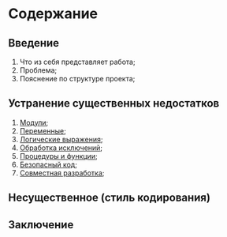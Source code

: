 # Содержание

## Введение

1. Что из себя представляет работа;
2. Проблема;
3. Пояснение по структуре проекта;

## Устранение существенных недостатков

1. [Модули](./Главы/1%20Модули.md);
2. [Переменные](./Главы/2%20Переменные.md);
3. [Логические выражения](./Главы/3%20Логические%20выражения.md);
4. [Обработка исключений](./Главы/4%20Обработка%20исключений.md);
5. [Процедуры и функции](./Главы/5%20Процедуры%20и%20функции.md);
6. [Безопасный код](./Главы/6%20Безопасный%20код.md);
7. [Совместная разработка](./Главы/7%20Совместная%20разработка.md);

## Несущественное (стиль кодирования)

## Заключение
